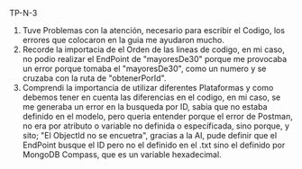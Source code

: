 TP-N-3
1) Tuve Problemas con la atención, necesario para escribir el Codigo, los errores que colocaron en la guia me ayudaron mucho.
2) Recorde la importacia de el Orden de las lineas de codigo, en mi caso, no podio realizar el EndPoint de "mayoresDe30" porque me provocaba un error porque tomaba el "mayoresDe30",
como un numero y se cruzaba con la ruta de "obtenerPorId".
3) Comprendi la importancia de utilizar diferentes Plataformas y como debemos tener en cuenta las diferencias en el codigo, en mi caso, se me generaba un error en la busqueda por ID,
sabia que no estaba definido en el modelo, pero queria entender porque el error de Postman, no era por atributo o variable no definida o específicada, sino porque, y sito; "El ObjectId no se encuetra",
gracias a la AI, pude definir que el EndPoint busque el ID pero no el definido en el .txt sino el definido por MongoDB Compass, que es un variable hexadecimal.
